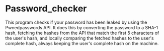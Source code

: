 # Password_checker
This program checks if your password has been leaked by using the Pwnedpasswords API. It does this by converting the password to a SHA-1 hash, fetching the hashes from the API that match the first 5 characters of the user's hash, and locally comparing the fetched hashes to the user's complete hash, always keeping the user's complete hash on the machine.
